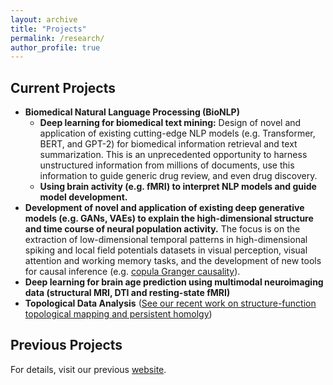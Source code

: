 ```yaml
---
layout: archive
title: "Projects"
permalink: /research/
author_profile: true
---
```

Current Projects
---
* **Biomedical Natural Language Processing (BioNLP)**
  - **Deep learning for biomedical text mining:** Design of novel and application of existing cutting-edge NLP models (e.g. Transformer, BERT, and GPT-2) for biomedical information retrieval and text summarization. This is an unprecedented opportunity to harness unstructured information from millions of documents, use this information to guide generic drug review, and even drug discovery.  
  - **Using brain activity (e.g. fMRI) to interpret NLP models and guide model development.** 
* **Development of novel and application of existing deep generative models (e.g. GANs, VAEs) to explain the high-dimensional structure and time course of neural population activity.** The focus is on the extraction of low-dimensional temporal patterns in high-dimensional spiking and local field potentials datasets in visual perception, visual attention and working memory tasks, and the development of new tools for causal inference (e.g. [copula Granger causality](https://liang-lab.org/software/)). 
* **Deep learning for brain age prediction using multimodal neuroimaging data (structural MRI, DTI and resting-state fMRI)**
* **Topological Data Analysis** ([See our recent work on structure-function topological mapping and persistent homolgy](https://journals.plos.org/ploscompbiol/article?id=10.1371/journal.pcbi.1005325))

Previous Projects
---
For details, visit our previous [website](http://www.biomed.drexel.edu/labs/liang/research.htm). 


